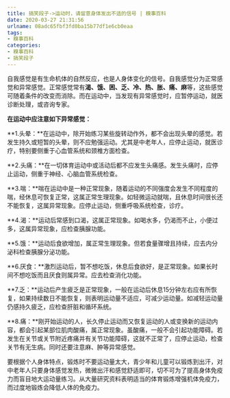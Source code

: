 ```yaml
---
title: 搞笑段子->运动时，请留意身体发出不适的信号 | 糗事百科
date: 2020-03-27 21:31:56
urlname: 08adc65fbf3fd0ba15b77df1e6cb0eaa
tags: 
- 糗事百科
categories:
- 糗事百科
- 搞笑段子
---
```

自我感觉是有生命机体的自然反应，也是人身体变化的信号。自我感觉分为正常感觉和异常感觉。正常感觉常有**渴、饿、困、乏、冷、热、胀、痛、麻**等，这些感觉可随着条件的改变而消除。而在运动中，当发现有异常感觉时，应暂停运动，就医诊断处理，或咨询专家。

**在运动中应注意如下异常感觉：**

**1.头晕：**在运动中，除开始练习某些旋转动作外，都不会出现头晕的感觉。若发生持久或短暂的头晕，则不应勉强运动。尤其是中老年人，应停止运动，就医诊疗，特别要侧重于心血管系统和颈椎方面检查。

**2.头痛：**在一切体育运动中或活动后都不应发生头痛感。发生头痛时，应停止运动，侧重于神经、心脑血管系统检查。

**3.喘：**喘在运动中是一种正常现象，随着运动的不同强度会发生不同程度的喘，经休息可恢复正常，这属正常生理现象。如轻微运动就喘，且休息时间很长还不能恢复，这属异常现象。应停止运动，侧重呼吸系统检查，诊疗。

**4.渴：**运动后常感到口渴，这属正常现象。如喝水多，仍渴而不止，小便过多，这属异常现象，应检查胰腺功能。

**5.饿：**运动后食欲增加，属正常生理现象。但若食量骤增且持续，应去内分泌科检查胰腺分泌功能。

**6.厌食：**激烈运动后，暂不想吃饭，休息后食欲好，是正常现象。如果长时间不想吃饭而且厌食则属异常。应去检查消化功能。

**7.乏：**运动后产生疲乏是正常现象，一般在运动后休息15分钟左右应有所恢复，如果持续数日不能恢复，则表明运动量不适应，可减少运动量。如减轻运动量仍感持久疲乏，应检查肝脏和循环系统。

**8.痛：**刚开始运动的人，长久停止运动而又恢复运动的人或变换新的运动内容，都会引起某部位肌肉酸痛，属正常现象。虽酸痛，一般不会引起功能障碍。若发生在关节或关节附近疼痛并有关节功能障碍，这就不正常了，应停止运动，检查关节有无生病。同时还要注意麻、肿等异常感觉。

要根据个人身体特点，锻炼时不要运动量太大，青少年和儿童可以锻炼到出汗，对中老年人只要身体感觉发热，微微出汗和感觉舒适即可，切不可为了提高身体免疫力而盲目地大运动量练习。从大量研究资料表明适当的体育锻炼增强机体免疫力，而过度地锻炼会降低人体的免疫力。


